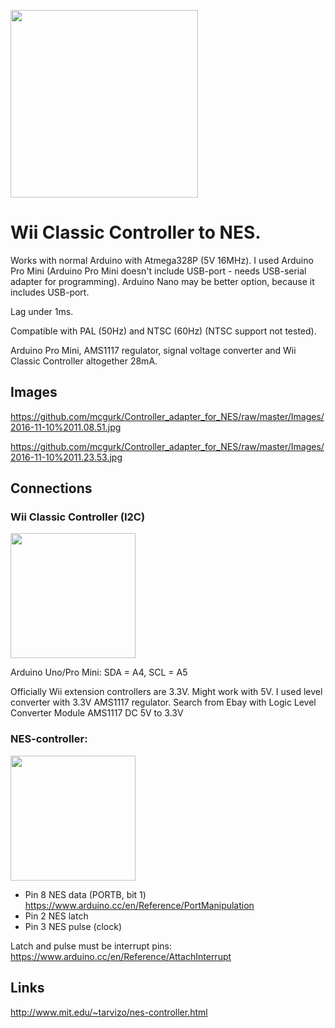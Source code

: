 <a href="https://github.com/mcgurk/Controller_adapter_for_NES/raw/master/Images/Wii-Classic-Controller_Arduino_NES.jpg"><img src="https://github.com/mcgurk/Controller_adapter_for_NES/raw/master/Images/Wii-Classic-Controller_Arduino_NES.jpg" height="300"></a>

# Wii Classic Controller to NES.

Works with normal Arduino with Atmega328P (5V 16MHz). I used Arduino Pro Mini (Arduino Pro Mini doesn't include USB-port - needs USB-serial adapter for programming). Arduino Nano may be better option, because it includes USB-port.

Lag under 1ms.

Compatible with PAL (50Hz) and NTSC (60Hz) (NTSC support not tested).

Arduino Pro Mini, AMS1117 regulator, signal voltage converter and Wii Classic Controller altogether 28mA.

## Images

https://github.com/mcgurk/Controller_adapter_for_NES/raw/master/Images/2016-11-10%2011.08.51.jpg

https://github.com/mcgurk/Controller_adapter_for_NES/raw/master/Images/2016-11-10%2011.23.53.jpg

## Connections

### Wii Classic Controller (I2C)

<a href="https://c2.staticflickr.com/8/7263/7085452395_c6897a4f2d_b.jpg"><img src="https://c2.staticflickr.com/8/7263/7085452395_c6897a4f2d_b.jpg" height="200"></a>

Arduino Uno/Pro Mini: SDA = A4, SCL = A5

Officially Wii extension controllers are 3.3V.  Might work with 5V. I used level converter with 3.3V AMS1117 regulator. Search from Ebay with Logic Level Converter Module AMS1117 DC 5V to 3.3V

### NES-controller:

<a href="http://psmay.com/wp-content/uploads/2011/10/nes-controller-pinout.png"><img src="http://psmay.com/wp-content/uploads/2011/10/nes-controller-pinout.png" height="200"></a>

- Pin 8 NES data (PORTB, bit 1) https://www.arduino.cc/en/Reference/PortManipulation
- Pin 2 NES latch
- Pin 3 NES pulse (clock)

Latch and pulse must be interrupt pins: https://www.arduino.cc/en/Reference/AttachInterrupt

## Links

http://www.mit.edu/~tarvizo/nes-controller.html
